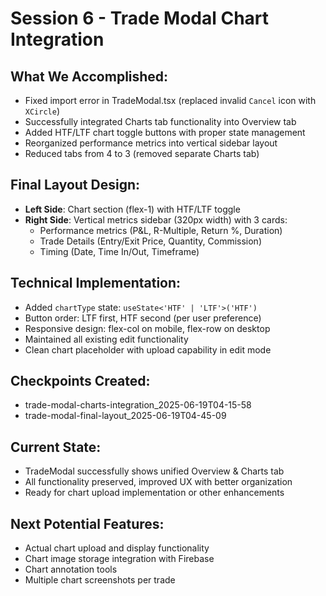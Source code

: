 # Session 6 - Trade Modal Chart Integration

## What We Accomplished:
- Fixed import error in TradeModal.tsx (replaced invalid `Cancel` icon with `XCircle`)
- Successfully integrated Charts tab functionality into Overview tab
- Added HTF/LTF chart toggle buttons with proper state management
- Reorganized performance metrics into vertical sidebar layout
- Reduced tabs from 4 to 3 (removed separate Charts tab)

## Final Layout Design:
- **Left Side**: Chart section (flex-1) with HTF/LTF toggle
- **Right Side**: Vertical metrics sidebar (320px width) with 3 cards:
  - Performance metrics (P&L, R-Multiple, Return %, Duration)
  - Trade Details (Entry/Exit Price, Quantity, Commission)
  - Timing (Date, Time In/Out, Timeframe)

## Technical Implementation:
- Added `chartType` state: `useState<'HTF' | 'LTF'>('HTF')`
- Button order: LTF first, HTF second (per user preference)
- Responsive design: flex-col on mobile, flex-row on desktop
- Maintained all existing edit functionality
- Clean chart placeholder with upload capability in edit mode

## Checkpoints Created:
- trade-modal-charts-integration_2025-06-19T04-15-58
- trade-modal-final-layout_2025-06-19T04-45-09

## Current State:
- TradeModal successfully shows unified Overview & Charts tab
- All functionality preserved, improved UX with better organization
- Ready for chart upload implementation or other enhancements

## Next Potential Features:
- Actual chart upload and display functionality
- Chart image storage integration with Firebase
- Chart annotation tools
- Multiple chart screenshots per trade
